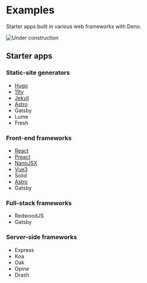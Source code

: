 # Examples

Starter apps built in various web frameworks with Deno.

![Under construction](https://stryvemarketing.com/wp-content/uploads/2016/04/image.gif)

## Starter apps

### Static-site generators

- [Hugo](https://examples-deno-hugo.deno.dev)
- [11ty](https://examples-deno-eleventy.deno.dev)
- [Jekyll](https://examples-deno-jekyll.deno.dev)
- [Astro](https://examples-deno-astro.deno.dev)
- Gatsby
- Lume
- Fresh

### Front-end frameworks

- [React](https://examples-deno-react.deno.dev)
- [Preact](https://examples-deno-preact.deno.dev)
- [NanoJSX](https://examples-deno-nanojsx.deno.dev)
- [Vue3](https://examples-deno-vue3.deno.dev)
- Solid
- [Astro](https://examples-deno-astro.deno.dev)
- Gatsby

### Full-stack frameworks

- RedwoodJS
- Gatsby

### Server-side frameworks

- Express
- Koa
- Oak
- Opine
- Drash
